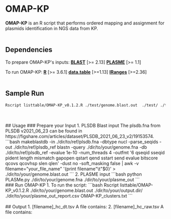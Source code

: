 # OMAP-KP
**OMAP-KP** is an R script that performs ordered mapping and assignment for plasmids identification in NGS data from KP.
<br/>
<br/>
## Dependencies
To prepare OMAP-KP's inputs:
[**BLAST**](https://blast.ncbi.nlm.nih.gov/doc/blast-help/downloadblastdata.html) [>= 2.13]
[**PLASME**](https://github.com/HubertTang/PLASMe) [>= 1.1]
  
To run OMAP-KP:
[**R**](https://www.r-project.org/) [>= 3.6.1]
[**data.table**](https://cran.r-project.org/web/packages/data.table/index.html) [>=1.13]
[**IRanges**](https://bioconductor.org/packages/release/bioc/html/IRanges.html) [>=2.36]
<br/>
<br/>
## Sample Run 
```bash
Rscript listtable/OMAP-KP_v0.1.2.R ./test/genome.blast.out  ./test/ ./test/plasme_out_report.csv  OMAP-KP_clusters.txt 
```
<br/>
<br/>
## Usage 
### Prepare your Input
1. PLSDB Blast input
    The plsdb.fna from PLSDB v2021_06_23 can be found in https://figshare.com/articles/dataset/PLSDB_2021_06_23_v2/19153574.
    ```bash
    makeblastdb -in  ./dir/to/ref/plsdb.fna  -dbtype nucl  -parse_seqids -out ./dir/to/ref/plsdb_ref
    blastn -query ./dir/to/your/genome.fna  -db ./dir/to/ref/plsdb_ref  -evalue 1e-10  -num_threads 4 -outfmt '6 qseqid sseqid pident length mismatch gapopen qstart qend sstart send evalue bitscore qcovs qcovhsp slen qlen' -dust no -soft_masking false | awk -v filename="your_file_name" '{print filename"\t"$0}' > ./dir/to/your/genome.blast.out
    ```
2. PLASME input
    ```bash
    python PLASMe.py ./dir/to/your/genome.fna  ./dir/to/your/plasme_out 
    ```
<br/>
### Run OMAP-KP
1. To run the script:
    ```bash
    Rscript listtable/OMAP-KP_v0.1.2.R ./dir/to/your/genome.blast.out  ./dir/to/your/output.dir/ ./dir/to/your/plasme_out_report.csv  OMAP-KP_clusters.txt 
    ```
<br/>
<br/>
## Output
1. [filename]_hc_dt.tsv
    A file contains: 
2. [filename]_hc_raw.tsv
    A file contains: 


